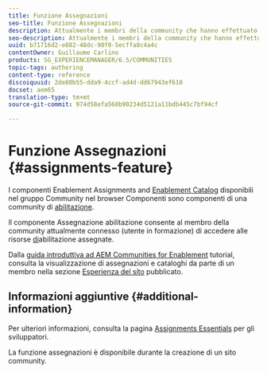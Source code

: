 ```yaml
---
title: Funzione Assegnazioni
seo-title: Funzione Assegnazioni
description: Attualmente i membri della community che hanno effettuato l'accesso possono accedere alle risorse di abilitazione assegnate
seo-description: Attualmente i membri della community che hanno effettuato l'accesso possono accedere alle risorse di abilitazione assegnate
uuid: b71716d2-e882-48dc-90f0-5ecffa8c4a4c
contentOwner: Guillaume Carlino
products: SG_EXPERIENCEMANAGER/6.5/COMMUNITIES
topic-tags: authoring
content-type: reference
discoiquuid: 2de88b55-dda9-4ccf-ad4d-dd67943ef610
docset: aem65
translation-type: tm+mt
source-git-commit: 974d58efa560b90234d5121a11bdb445c7bf94cf

---
```



# Funzione Assegnazioni {#assignments-feature}

I componenti Enablement Assignments and [Enablement Catalog](/help/communities/catalog.md) disponibili nel gruppo Community nel browser Componenti sono componenti di una community di [abilitazione](/help/communities/overview.md#enablement-community).

Il componente Assegnazione abilitazione consente al membro della community attualmente connesso (utente in formazione) di accedere alle risorse [di](/help/communities/resources.md)abilitazione assegnate.

Dalla [guida introduttiva ad AEM Communities for Enablement](/help/communities/getting-started-enablement.md) tutorial, consulta la visualizzazione di assegnazioni e cataloghi da parte di un membro nella sezione [Esperienza del sito](/help/communities/enablement-published-site.md) pubblicato.

## Informazioni aggiuntive {#additional-information}

Per ulteriori informazioni, consulta la pagina [Assignments Essentials](/help/communities/essentials-assignments.md) per gli sviluppatori.

La funzione [](/help/communities/functions.md#assignments-function) assegnazioni è disponibile durante la creazione di un sito [](/help/communities/sites-console.md)community.
